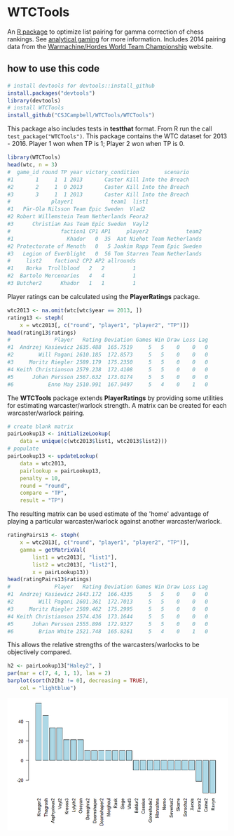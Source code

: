 WTCTools
=======

An [R package](http://www.r-project.org/) to optimize list pairing 
for gamma correction of chess rankings. 
See [analytical gaming](http://lacerto1.wordpress.com/) for more information.
Includes 2014 pairing data from the 
[Warmachine/Hordes World Team Championship](https://wmhwtc.wordpress.com/) 
website.

how to use this code
--------

```R
# install devtools for devtools::install_github
install.packages("devtools")
library(devtools)
# install WTCTools
install_github("CSJCampbell/WTCTools/WTCTools")
```

This package also includes tests in **testthat** format. 
From R run the call `test_package("WTCTools")`.
This package contains the WTC dataset for 2013 - 2016.
Player 1 won when TP is 1; Player 2 won when TP is 0.
```R
library(WTCTools)
head(wtc, n = 3)
#  game_id round TP year victory_condition        scenario
#1       1     1  1 2013       Caster Kill Into the Breach
#2       2     1  0 2013       Caster Kill Into the Breach
#3       3     1  1 2013       Caster Kill Into the Breach
#             player1            team1  list1
#1   Pär-Ola Nilsson Team Epic Sweden  Vlad2
#2 Robert Willemstein Team Netherlands Feora2
#3      Christian Aas Team Epic Sweden  Vayl2
#                faction1 CP1 AP1     player2            team2
#1                 Khador   0  35  Aat Niehot Team Netherlands
#2 Protectorate of Menoth   0   5 Joakim Rapp Team Epic Sweden
#3   Legion of Everblight   0  56 Tom Starren Team Netherlands
#     list2    faction2 CP2 AP2 allrounds
#1    Borka  Trollblood   2   2         1
#2  Bartolo Mercenaries   4   4         1
#3 Butcher2      Khador   1   1         1
```
Player ratings can be calculated using the **PlayerRatings** 
package.

```R
wtc2013 <- na.omit(wtc[wtc$year == 2013, ])
rating13 <- steph(
    x = wtc2013[, c("round", "player1", "player2", "TP")])
head(rating13$ratings)
#              Player   Rating Deviation Games Win Draw Loss Lag
#1  Andrzej Kasiewicz 2635.488  165.7519     5   5    0    0   0
#2        Will Pagani 2610.185  172.8573     5   5    0    0   0
#3     Moritz Riegler 2589.179  175.2350     5   5    0    0   0
#4 Keith Christianson 2579.238  172.4108     5   5    0    0   0
#5      Johan Persson 2567.632  173.0174     5   5    0    0   0
#6           Enno May 2510.991  167.9497     5   4    0    1   0
```
The **WTCTools** package extends **PlayerRatings** by providing some utilities 
for estimating warcaster/warlock strength. A matrix can be created for 
each warcaster/warlock pairing.

```R
# create blank matrix
pairLookup13 <- initializeLookup(
    data = unique(c(wtc2013$list1, wtc2013$list2)))
# populate
pairLookup13 <- updateLookup(
    data = wtc2013, 
    pairlookup = pairLookup13, 
    penalty = 10, 
    round = "round", 
    compare = "TP", 
    result = "TP")
```
The resulting matrix can be used estimate of the 'home' advantage of playing
a particular warcaster/warlock against another warcaster/warlock.

```R
ratingPairs13 <- steph(
    x = wtc2013[, c("round", "player1", "player2", "TP")], 
    gamma = getMatrixVal(
        list1 = wtc2013[, "list1"], 
        list2 = wtc2013[, "list2"], 
        x = pairLookup13))
head(ratingPairs13$ratings)
#              Player   Rating Deviation Games Win Draw Loss Lag
#1  Andrzej Kasiewicz 2643.172  166.4335     5   5    0    0   0
#2        Will Pagani 2601.361  172.7013     5   5    0    0   0
#3     Moritz Riegler 2589.462  175.2995     5   5    0    0   0
#4 Keith Christianson 2574.436  173.1644     5   5    0    0   0
#5      Johan Persson 2555.896  172.9327     5   5    0    0   0
#6        Brian White 2521.748  165.8261     5   4    0    1   0
```
This allows the relative strengths of the warcasters/warlocks 
to be objectively compared.

```R
h2 <- pairLookup13["Haley2", ]
par(mar = c(7, 4, 1, 1), las = 2)
barplot(sort(h2[h2 != 0], decreasing = TRUE), 
    col = "lightblue")
```

![Haley2 Barplot](https://github.com/CSJCampbell/WTCTools/blob/master/wtc2013_haley2.png)
